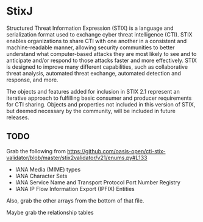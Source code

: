 # StixJ

Structured Threat Information Expression (STIX) is a language and serialization format used to exchange cyber threat intelligence (CTI). STIX enables organizations to share CTI with one another in a consistent and machine-readable manner, allowing security communities to better understand what computer-based attacks they are most likely to see and to anticipate and/or respond to those attacks faster and more effectively. STIX is designed to improve many different capabilities, such as collaborative threat analysis, automated threat exchange, automated detection and response, and more.

The objects and features added for inclusion in STIX 2.1 represent an iterative approach to fulfilling basic consumer and producer requirements for CTI sharing. Objects and properties not included in this version of STIX, but deemed necessary by the community, will be included in future releases.



## TODO

Grab the following from https://github.com/oasis-open/cti-stix-validator/blob/master/stix2validator/v21/enums.py#L133
- IANA Media (MIME) types
- IANA Character Sets
- IANA Service Name and Transport Protocol Port Number Registry
- IANA IP Flow Information Export (IPFIX) Entities

Also, grab the other arrays from the bottom of that file.

Maybe grab the relationship tables

